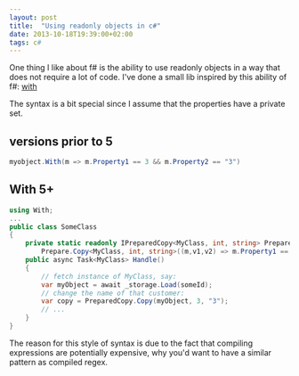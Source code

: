 ```yaml
---
layout: post
title:  "Using readonly objects in c#"
date: 2013-10-18T19:39:00+02:00
tags: c#
---
```


One thing I like about f# is the ability to use readonly objects in a way that does not require a lot of code. I've done a small lib inspired by this ability of f#: [with](https://github.com/wallymathieu/with)

The syntax is a bit special since I assume that the properties have a private set.

## versions prior to 5

```c#
myobject.With(m => m.Property1 == 3 && m.Property2 == "3")
```

## With 5+

```c#
using With;
...
public class SomeClass
{
    private static readonly IPreparedCopy<MyClass, int, string> PreparedCopy =
        Prepare.Copy<MyClass, int, string>((m,v1,v2) => m.Property1 == v1 && m.Property2 == v2);
    public async Task<MyClass> Handle()
    {
        // fetch instance of MyClass, say:
        var myObject = await _storage.Load(someId);
        // change the name of that customer:
        var copy = PreparedCopy.Copy(myObject, 3, "3");
        // ...
    }
}
```

The reason for this style of syntax is due to the fact that compiling expressions are potentially expensive, why you'd want to have a similar pattern as compiled regex.
